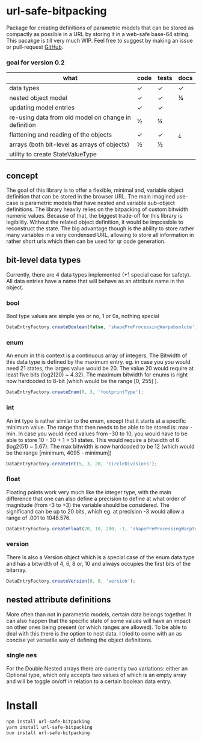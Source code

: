 # url-safe-bitpacking

Package for creating definitions of parametric models that can be stored as compactly as possible in a URL by storing it in a web-safe base-64 string. This pacakge is till very much WIP. Feel free to suggest by making an issue or pull-request [GitHub](https://github.com/JonasWard/url-safe-bitpacking).

### goal for version 0.2

| what                                                 | code     | tests    | docs     |
| ---------------------------------------------------- | -------- | -------- | -------- |
| data types                                           | &check;  | &check;  | &check;  |
| nested object model                                  | &check;  | &check;  | &frac14; |
| updating model entries                               | &check;  | &check;  |          |
| re-using data from old model on change in definition | &frac12; | &frac14; |          |
| flattening and reading of the objects                | &check;  | &check;  | &iquest; |
| arrays (both bit-level as arrays of objects)         | &frac12; | &frac12; |          |
| utility to create StateValueType                     |          |          |          |

## concept

The goal of this library is to offer a flexible, minimal and, variable object definition that can be stored in the browser URL. The main imagined use-case is parametric models that have nested and variable sub-object definitions. The library heavily relies on the bitpacking of custom bitwidth numeric values. Because of that, the biggest trade-off for this library is legibility. Without the related object definition, it would be impossible to reconstruct the state. The big advantage though is the ability to store rather many variables in a very condensed URL, allowing to store all information in rather short urls which then can be used for qr code generation.

## bit-level data types

Currently, there are 4 data types implemented (+1 special case for safety). All data entries have a name that will behave as an attribute name in the object.

### bool

Bool type values are simple yes or no, 1 or 0s, nothing special

```typescript
DataEntryFactory.createBoolean(false, 'shapePreProcessingWarpabsolute');
```

### enum

An enum in this context is a continuous array of integers. The Bitwidth of this data type is defined by the maximum entry. eg. in case you you would need 21 states, the larges value would be 20. The value 20 would require at least five bits (log2(20) ~ 4.32). The maximum bitwidth for enums is right now hardcoded to 8-bit (which would be the range [0, 255] ).

```typescript
DataEntryFactory.createEnum(0, 3, 'footprintType');
```

### int

An int type is rather similar to the enum, except that it starts at a specific minimum value. The range that then needs to be able to be stored is: max - min. In case you would need values from -30 to 10, you would have to be able to store 10 - 30 + 1 = 51 states. This would require a bitwidth of 6 (log2(51) ~ 5.67). The max bitwidth is now hardcoded to be 12 (which would be the range [minimum, 4095 - minimum])

```typescript
DataEntryFactory.createInt(5, 3, 20, 'circleDivisions');
```

### float

Floating points work very much like the integer type, with the main difference that one can also define a precision to define at what order of magnitude (from -3 to +3) the variable should be considered. The significand can be up to 20 bits, which eg. at precision -3 would allow a range of .001 to 1048.576.

```typescript
DataEntryFactory.createFloat(20, 10, 200, -1, 'shapePreProcessingWarptotal');
```

### version

There is also a Version object which is a special case of the enum data type and has a bitwidth of 4, 6, 8 or, 10 and always occupies the first bits of the bitarray.

```typescript
DataEntryFactory.createVersion(0, 8, 'version');
```

## nested attribute definitions

More often than not in parametric models, certain data belongs together. It can also happen that the specific state of some values will have an impact on other ones being present (or which ranges are allowed). To be able to deal with this there is the option to nest data. I tried to come with an as concise yet versatile way of defining the object definitions.

### single nes

For the Double Nested arrays there are currently two variations: either an Optional type, which only accepts two values of which is an empty array and will be toggle on/off in relation to a certain boolean data entry.

# Install

```bash
npm install url-safe-bitpacking
yarn install url-safe-bitpacking
bun install url-safe-bitpacking
```
